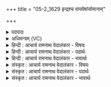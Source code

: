 +++
title = "05-2_1629 इन्द्रश्च वायवेषांसोमानाम्"

+++
<details><summary>पदपाठः</summary>

इ꣡न्द्रः꣢꣯। च꣣। वा꣡यो꣢꣯। एषाम्। सो꣡मा꣢꣯नाम्। पी꣣ति꣢म्। अ꣣र्हथः। युवा꣢म्। हि। य꣡न्ति꣢꣯। इ꣡न्द꣢꣯वः। नि꣣म्न꣢म्। आ꣡पः꣢꣯। न। स꣣꣬ध्र्य꣢क्। स꣣। ध्र्य꣣꣬क्। १६२९।
</details>

<details><summary>अधिमन्त्रम् (VC)</summary>

- इन्द्रवायू
- वामदेवो गौतमः
- अनुष्टुप्
- गान्धारः
</details>

<details><summary>हिन्दी : आचार्य रामनाथ वेदालंकार - विषयः</summary>

अगले मन्त्र में इन्द्र और वायु के नाम से जीवात्मा और प्राण का साहचर्य वर्णित है।
</details>

<details><summary>हिन्दी : आचार्य रामनाथ वेदालंकार - पदार्थः</summary>

पदार्थान्वय -  हे (वायो) प्राण ! तू (इन्द्रः च) और जीवात्मा, तुम दोनों (एषां सोमानाम्) इन शान्त-रसों के (पीतिम् अर्हथः) पान के योग्य हो। (युवाम् हि) तुम दोनों की ओर (इन्दवः) प्रकाशपूर्ण शान्त-रस (सध्र्यक्) एक साथ (यन्ति) आते हैं, (आपः न) जैसे जल (निम्नम्) निचले भूभाग की ओर आते हैं ॥२॥ यहाँ उपमालङ्कार है ॥२॥
</details>

<details><summary>हिन्दी : आचार्य रामनाथ वेदालंकार - भावार्थः</summary>

भावार्थ -  मनुष्य का आत्मा प्राणायाम से और योगसाधना से परमेश्वर के साथ मित्रता संस्थापित करके उससे मधुर शान्त-रस प्राप्त कर सकता है ॥२॥
</details>

<details><summary>संस्कृत : आचार्य रामनाथ वेदालंकार - विषयः</summary>

अथेन्द्रवायुनाम्ना जीवात्मप्राणयोः साहचर्यमाह।
</details>

<details><summary>संस्कृत : आचार्य रामनाथ वेदालंकार - पदार्थः</summary>

पदार्थान्वय -  हे (वायो) प्राण ! त्वम् (इन्द्रः च) जीवात्मा च, युवाम् (एषां सोमानाम्) एतेषाम् शान्तरसानाम् (पीतिम् अर्हथः) पानाय योग्यौ भवथः। (युवाम् हि) युवां खलु (इन्दवः) प्रकाशपूर्णाः शान्तरसाः (सध्र्यक्) युगपत् (यन्ति) प्राप्नुवन्ति। कथमिव ? (आपः न) उदकानि यथा (निम्नम्) नीचीनं भूभागं गच्छन्ति तद्वत् ॥२॥२ अत्रोपमालङ्कारः ॥२॥
</details>

<details><summary>संस्कृत : आचार्य रामनाथ वेदालंकार - भावार्थः</summary>

भावार्थ -  मनुष्यस्यात्मा प्राणायामेन योगसाधनया च परमेश्वरेण सख्यं संस्थाप्य ततो मधुरं शान्तरसं प्राप्तुं प्रभवति ॥२॥
</details>
